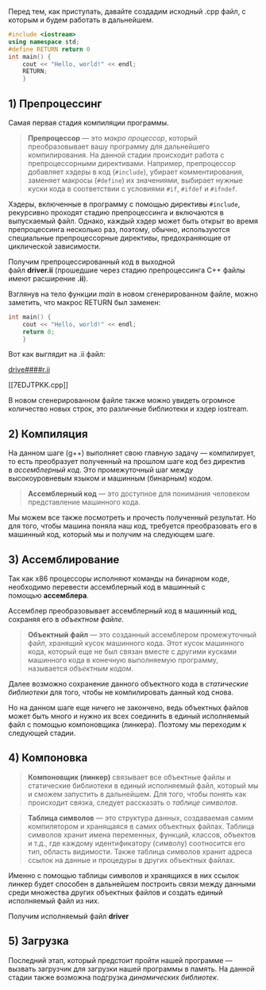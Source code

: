 Перед тем, как приступать, давайте создадим исходный .cpp файл, с которым и будем работать в дальнейшем.

```cpp
#include <iostream>
using namespace std;
#define RETURN return 0
int main() {
	cout << "Hello, world!" << endl;
	RETURN;
	}
```

## 1) Препроцессинг

Самая первая стадия компиляции программы.

>**Препроцессор** — это _макро процессор_, который преобразовывает вашу программу для дальнейшего компилирования. На данной стадии происходит работа с препроцессорными директивами. Например, препроцессор добавляет хэдеры в код (`#include`), убирает комментирования, заменяет макросы (`#define`) их значениями, выбирает нужные куски кода в соответствии с условиями `#if`, `#ifdef` и `#ifndef`.

Хэдеры, включенные в программу с помощью директивы `#include`, рекурсивно проходят стадию препроцессинга и включаются в выпускаемый файл. Однако, каждый хэдер может быть открыт во время препроцессинга несколько раз, поэтому, обычно, используются специальные препроцессорные директивы, предохраняющие от циклической зависимости.

Получим препроцессированный код в выходной файл **driver.ii** (прошедшие через стадию препроцессинга C++ файлы имеют расширение **.ii**).

Взглянув на тело функции _main_ в новом сгенерированном файле, можно заметить, что макрос RETURN был заменен:

```cpp
int main() {
	cout << "Hello, world!" << endl;
    return 0;
    }
```

Вот как выглядит на .ii файл:

[drive####r.ii](https://pastebin.com/7EDJTPKK)

[[7EDJTPKK.cpp]]

В новом сгенерированном файле также можно увидеть огромное количество новых строк, это различные библиотеки и хэдер iostream.

## 2) Компиляция

На данном шаге (g++) выполняет свою главную задачу — компилирует, то есть преобразует полученный на прошлом шаге код без директив в _ассемблерный код_. Это промежуточный шаг между высокоуровневым языком и машинным (бинарным) кодом.

>**Ассемблерный код** — это доступное для понимания человеком представление машинного кода.

Мы можем все также посмотреть и прочесть полученный результат. Но для того, чтобы машина поняла наш код, требуется преобразовать его в машинный код, который мы и получим на следующем шаге.

## 3) Ассемблирование

Так как x86 процессоры исполняют команды на бинарном коде, необходимо перевести ассемблерный код в машинный с помощью **ассемблера**.

Ассемблер преобразовывает ассемблерный код в машинный код, сохраняя его в _объектном файле_.

>**Объектный файл** — это созданный ассемблером промежуточный файл, хранящий кусок машинного кода. Этот кусок машинного кода, который еще не был связан вместе с другими кусками машинного кода в конечную выполняемую программу, называется _объектным кодом_.

Далее возможно сохранение данного объектного кода в _статические библиотеки_ для того, чтобы не компилировать данный код снова.

Но на данном шаге еще ничего не закончено, ведь объектных файлов может быть много и нужно их всех соединить в единый исполняемый файл с помощью компоновщика (линкера). Поэтому мы переходим к следующей стадии.

## 4) Компоновка

>**Компоновщик (линкер)** связывает все объектные файлы и статические библиотеки в единый исполняемый файл, который мы и сможем запустить в дальнейшем. Для того, чтобы понять как происходит связка, следует рассказать о _таблице символов_.

>**Таблица символов** — это структура данных, создаваемая самим компилятором и хранящаяся в самих объектных файлах. Таблица символов хранит имена переменных, функций, классов, объектов и т.д., где каждому идентификатору (символу) соотносится его тип, область видимости. Также таблица символов хранит адреса ссылок на данные и процедуры в других объектных файлах.

Именно с помощью таблицы символов и хранящихся в них ссылок линкер будет способен в дальнейшем построить связи между данными среди множества других объектных файлов и создать единый исполняемый файл из них.

Получим исполняемый файл **driver**

## 5) Загрузка

Последний этап, который предстоит пройти нашей программе — вызвать загрузчик для загрузки нашей программы в память. На данной стадии также возможна подгрузка _динамических библиотек_.
